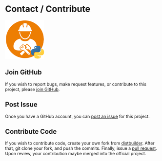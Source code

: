 # Contact / Contribute
![distbuilder logo](https://raw.githubusercontent.com/BuvinJT/distbuilder/master/docs/img/distbuilder128.png)

## Join GitHub 

If you wish to report bugs, make request features, or contribute to this 
project, please [join GitHub](https://github.com/join). 

## Post Issue 

Once you have a GitHub account, you can [post an issue](https://github.com/BuvinJT/distbuilder/issues)
for this project.  

## Contribute Code

If you wish to contribute code, create your own fork from 
[distbuilder](https://github.com/BuvinJT/distbuilder).
After that, git clone your fork, and push the commits.
Finally, issue a [pull request](https://github.com/BuvinJT/distbuilder/pulls).
Upon review, your contribution maybe merged into the official 
project.
